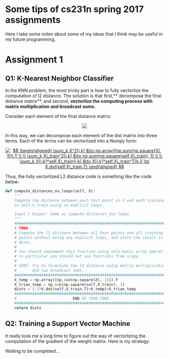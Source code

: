 # Some tips of cs231n spring 2017 assignments
Here I take some notes about some of my ideas that I think may be useful in my future programming.
# Assignment 1
## Q1: K-Nearest Neighbor Classifier
In the KNN problem, the most tricky part is how to fully vectorlize the computation of l2 distance. The solution is that first,** decompose the final distance matrix**, and second, **vectorlize the computing process with matrix multiplication and broadcast sums.**

Consider each element of the final distance matrix: 
<div align=center><img src="https://latex.codecogs.com/png.latex?%24%24%20%5Cbegin%7Baligned%7D%20dist%5Bi%2C%20j%5D%20%26%20%3D%20%5Csum_k%20%28X%5Bi%2Ck%5D-self.X%5C_train%5Bj%2Ck%5D%29%5E2%20%5C%5C%20%5C%5C%20%26%20%3D%20%5Csum_k%20X%5E2%5Bi%2Ck%5D&plus;self.X%5C_train%5E2%5Bj%2Ck%5D-2*X%5Bi%2Ck%5D*self.X%5C_train%5Bj%2Ck%5D%20%5Cend%7Baligned%7D%20%24%24"/></div>

In this way, we can decompose each element of the dist matrix into three terms. Each of the terms can be vectorlized into a Numpy form:
<center>
<a href="https://www.codecogs.com/eqnedit.php?latex=$$&space;\begin{aligned}&space;\sum_k&space;X^2[i,k]&space;&\to&space;np.array([np.sum(np.square(X),&space;1)]).T&space;\\&space;\\&space;\sum_k&space;X\_train^2[j,k]&space;&\to&space;np.sum(np.square(self.X\_train),&space;1)&space;\\&space;\\&space;\sum_k&space;X[i,k]*self.X\_train[j,k]&space;&\to&space;X[i,k]*self.X\_train^T[k,j]&space;\to&space;X.dot(self.X\_train.T)&space;\end{aligned}&space;$$" target="_blank"><img src="https://latex.codecogs.com/gif.latex?$$&space;\begin{aligned}&space;\sum_k&space;X^2[i,k]&space;&\to&space;np.array([np.sum(np.square(X),&space;1)]).T&space;\\&space;\\&space;\sum_k&space;X\_train^2[j,k]&space;&\to&space;np.sum(np.square(self.X\_train),&space;1)&space;\\&space;\\&space;\sum_k&space;X[i,k]*self.X\_train[j,k]&space;&\to&space;X[i,k]*self.X\_train^T[k,j]&space;\to&space;X.dot(self.X\_train.T)&space;\end{aligned}&space;$$" title="$$ \begin{aligned} \sum_k X^2[i,k] &\to np.array([np.sum(np.square(X), 1)]).T \\ \\ \sum_k X\_train^2[j,k] &\to np.sum(np.square(self.X\_train), 1) \\ \\ \sum_k X[i,k]*self.X\_train[j,k] &\to X[i,k]*self.X\_train^T[k,j] \to X.dot(self.X\_train.T) \end{aligned} $$" /></a>
</center>

Thus, the fully vectorlized L2 distance code is something like the code below:

```Python
def compute_distances_no_loops(self, X):
    """
    Compute the distance between each test point in X and each training point
    in self.X_train using no explicit loops.

    Input / Output: Same as compute_distances_two_loops
    """ 
    #########################################################################
    # TODO:                                                                 #
    # Compute the l2 distance between all test points and all training      #
    # points without using any explicit loops, and store the result in      #
    # dists.                                                                #
    #                                                                       #
    # You should implement this function using only basic array operations; #
    # in particular you should not use functions from scipy.                #
    #                                                                       #
    # HINT: Try to formulate the l2 distance using matrix multiplication    #
    #       and two broadcast sums.                                         #
    #########################################################################
    X_temp = np.array([np.sum(np.square(X), 1)]).T
    X_trian_temp = np.sum(np.square(self.X_train), 1)
    dists = (-2*X.dot(self.X_train.T)+X_temp)+X_trian_temp
    #########################################################################
    #                         END OF YOUR CODE                              #
    #########################################################################
    return dists
```


## Q2: Training a Support Vector Machine
It really took me a long time to figure out the way of vectorlizing the computation of the gradient of the weight matrix. Here is my strategy:

Waiting to be completed...
